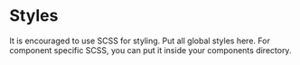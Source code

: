 # Styles

It is encouraged to use SCSS for styling. Put all global styles here. For component specific SCSS, you can put it inside your components directory.
